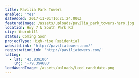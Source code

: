 ```yaml
---
title: Pavilia Park Towers
enabled: 'Yes'
dateAdded: 2017-11-01T16:21:24.000Z
featuredImage: /assets/uploads/pavilia_park_towers-hero.jpg
location: Hwy 7 & South Park Rd
city: Thornhill
status: Coming Soon
projectType: High-rise Residential
websiteLink: 'http://paviliatowers.com/'
registrationLink: 'http://paviliatowers.com/'
latLng:
  - lat: '43.839106'
    lng: '-79.394680'
leedAwardImage: /assets/uploads/Leed_candidate.png
---
```



